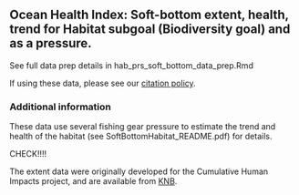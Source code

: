 ## Ocean Health Index: Soft-bottom extent, health, trend for Habitat subgoal (Biodiversity goal) and as a pressure.

See full data prep details in hab_prs_soft_bottom_data_prep.Rmd

If using these data, please see our [citation policy](http://ohi-science.org/citation-policy/).


### Additional information
These data use several fishing gear pressure to estimate the trend and health of the habitat (see SoftBottomHabitat_README.pdf) for details.

CHECK!!!!

The extent data were originally developed for the Cumulative Human Impacts project, and are available from [KNB](https://knb.ecoinformatics.org/#view/doi:10.5063/F19Z92TW).

